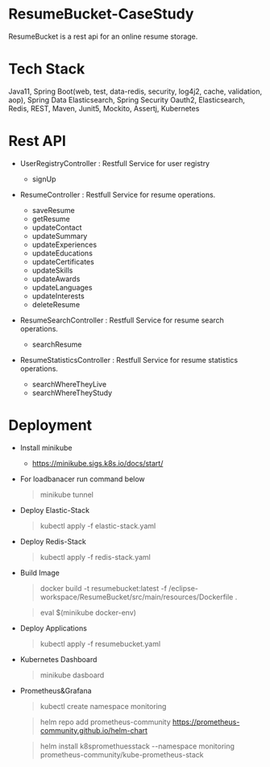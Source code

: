 # ResumeBucket-CaseStudy
ResumeBucket is a rest api for an online resume storage.

# Tech Stack

Java11, Spring Boot(web, test, data-redis, security, log4j2, cache, validation, aop), Spring Data Elasticsearch, Spring Security Oauth2, Elasticsearch, Redis, REST, Maven, Junit5, Mockito, Assertj, Kubernetes

# Rest API

- UserRegistryController : Restfull Service for user registry
  - signUp

- ResumeController : Restfull Service for resume operations.
  - saveResume
  - getResume 
  - updateContact 
  - updateSummary
  - updateExperiences
  - updateEducations
  - updateCertificates
  - updateSkills
  - updateAwards
  - updateLanguages
  - updateInterests
  - deleteResume

- ResumeSearchController : Restfull Service for resume search operations.
  - searchResume

- ResumeStatisticsController : Restfull Service for resume statistics operations.
  - searchWhereTheyLive
  - searchWhereTheyStudy

# Deployment

- Install minikube
  - https://minikube.sigs.k8s.io/docs/start/

- For loadbanacer run command below
  > minikube tunnel
  
- Deploy Elastic-Stack
  >kubectl apply -f elastic-stack.yaml

- Deploy Redis-Stack
  >kubectl apply -f redis-stack.yaml
   
- Build Image
  > docker build -t resumebucket:latest -f /eclipse-workspace/ResumeBucket/src/main/resources/Dockerfile .
  
  > eval $(minikube docker-env)
  
- Deploy Applications
  > kubectl apply -f resumebucket.yaml
  
- Kubernetes Dashboard
  > minikube dasboard
  
- Prometheus&Grafana
  > kubectl create namespace monitoring
  
  > helm repo add prometheus-community https://prometheus-community.github.io/helm-chart
  
  > helm install k8spromethuesstack --namespace monitoring prometheus-community/kube-prometheus-stack
